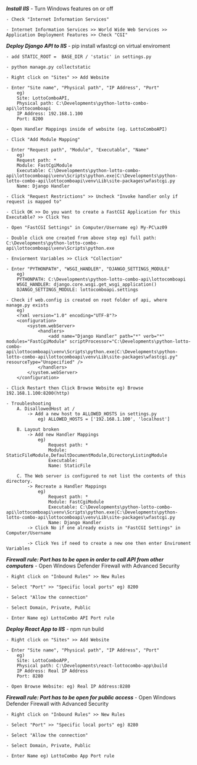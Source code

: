 ___Install IIS___
    - Turn Windows features on or off
    
    - Check "Internet Information Services"
    
    - Internet Information Services >> World Wide Web Services >> Application Deployment Features >> Check "CGI"

___Deploy Django API to IIS___
    - pip install wfastcgi on virtual enviroment
    
    - add STATIC_ROOT =  BASE_DIR / 'static' in settings.py
    
    - python manage.py collectstatic

    - Right click on "Sites" >> Add Website
    
    - Enter "Site name", "Physical path", "IP Address", "Port"
        eg) 
        Site: LottoComboAPI, 
        Physical path: C:\Developments\python-lotto-combo-api\lottocomboapi
        IP Address: 192.168.1.100
        Port: 8200

    - Open Handler Mappings inside of website (eg. LottoComboAPI)
    
    - Click "Add Module Mapping"
    
    - Enter "Request path", "Module", "Executable", "Name"
        eg) 
        Request path: *
        Module: FastCgiModule
        Executable: C:\Developments\python-lotto-combo-api\lottocomboapi\venv\Scripts\python.exe|C:\Developments\python-lotto-combo-api\lottocomboapi\venv\Lib\site-packages\wfastcgi.py
        Name: Django Handler
    
    - Click "Request Restrictions" >> Uncheck "Invoke handler only if request is mapped to"
    
    - Click OK >> Do you want to create a FastCGI Application for this Executable? >> Click Yes

    - Open "FastCGI Settings" in Computer/Username eg) My-PC\az09
    
    - Double click one created from above step eg) full path: C:\Developments\python-lotto-combo-api\lottocomboapi\venv\Scripts\python.exe
    
    - Enviorment Variables >> Click "Collection"
    
    - Enter "PYTHONPATH", "WSGI_HANDLER", "DJANGO_SETTINGS_MODULE"
        eg)
        PYTHONPATH: C:\Developments\python-lotto-combo-api\lottocomboapi
        WSGI_HANDLER: django.core.wsgi.get_wsgi_application()
        DJANGO_SETTINGS_MODULE: lottocomboapi.settings

    - Check if web.config is created on root folder of api, where manage.py exists
        eg)
        <?xml version="1.0" encoding="UTF-8"?>
        <configuration>
            <system.webServer>
                <handlers>
                    <add name="Django Handler" path="*" verb="*" modules="FastCgiModule" scriptProcessor="C:\Developments\python-lotto-combo-api\lottocomboapi\venv\Scripts\python.exe|C:\Developments\python-lotto-combo-api\lottocomboapi\venv\Lib\site-packages\wfastcgi.py" resourceType="Unspecified" />
                </handlers>
            </system.webServer>
        </configuration>
    
    - Click Restart then Click Browse Website eg) Browse 192.168.1.100:8200(http)
    
    - Troubleshooting
        A. DisallowedHost at /
            -> Add a new host to ALLOWED_HOSTS in settings.py
                eg) ALLOWED_HOSTS = ['192.168.1.100', 'localhost']

        B. Layout broken
            -> Add new Handler Mappings
                eg) 
                    Request path: *
                    Module: StaticFileModule,DefaultDocumentModule,DirectoryListingModule
                    Executable: 
                    Name: StaticFile

        C. The Web server is configured to not list the contents of this directory.
            -> Recreate a Handler Mappings
                eg) 
                    Request path: *
                    Module: FastCgiModule
                    Executable: C:\Developments\python-lotto-combo-api\lottocomboapi\venv\Scripts\python.exe|C:\Developments\python-lotto-combo-api\lottocomboapi\venv\Lib\site-packages\wfastcgi.py
                    Name: Django Handler
            -> Click No if one already exists in "FastCGI Settings" in Computer/Username
            
            -> Click Yes if need to create a new one then enter Enviroment Variables

___Firewall rule: Port has to be open in order to call API from other computers___
    - Open Windows Defender Firewall with Advanced Security
    
    - Right click on "Inbound Rules" >> New Rules 
    
    - Select "Port" >> "Specific local ports" eg) 8200
    
    - Select "Allow the connection"       
    
    - Select Domain, Private, Public
    
    - Enter Name eg) LottoCombo API Port rule

___Deploy React App to IIS___
    - npm run build

    - Right click on "Sites" >> Add Website
    
    - Enter "Site name", "Physical path", "IP Address", "Port"
        eg) 
        Site: LottoComboAPP, 
        Physical path: C:\Developments\react-lottocombo-app\build
        IP Address: Real IP Address
        Port: 8280
    
    - Open Browse Website: eg) Real IP Address:8280

___Firewall rule: Port has to be open for public access___
    - Open Windows Defender Firewall with Advanced Security
    
    - Right click on "Inbound Rules" >> New Rules 
    
    - Select "Port" >> "Specific local ports" eg) 8280
    
    - Select "Allow the connection"       
    
    - Select Domain, Private, Public
    
    - Enter Name eg) LottoCombo App Port rule
